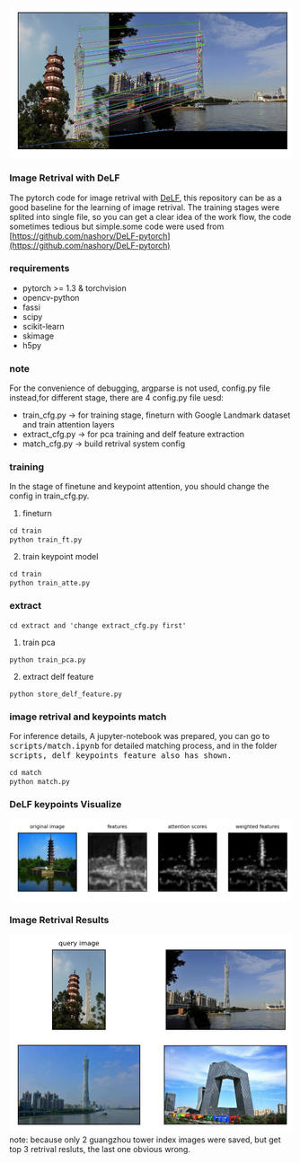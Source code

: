 ![image](https://github.com/chencheng1203/DeLF-pytorch/blob/master/results/RANSAC_match.png)

### Image Retrival with DeLF
The pytorch code for image retrival with [DeLF](https://arxiv.org/abs/1612.06321), this repository can be as a good baseline for the learning of image retrival. The training stages were splited into single file, so you can get a clear idea of the work flow, the code sometimes tedious but simple.some code were used from [https://github.com/nashory/DeLF-pytorch](https://github.com/nashory/DeLF-pytorch)

### requirements
- pytorch >= 1.3 & torchvision
- opencv-python
- fassi
- scipy
- scikit-learn
- skimage
- h5py


### note
For the convenience of debugging, argparse is not used, config.py file instead,for different stage, there are 4 config.py file uesd:
- train_cfg.py -> for training stage, fineturn with Google Landmark dataset and train attention layers
- extract_cfg.py -> for pca training and delf feature extraction
- match_cfg.py -> build retrival system config

### training
In the stage of finetune and keypoint attention, you should change the config in train_cfg.py. 
1. fineturn
```
cd train
python train_ft.py
```
2. train keypoint model
```
cd train
python train_atte.py
```

### extract
```
cd extract and 'change extract_cfg.py first'
```
1. train pca
```
python train_pca.py
```
2. extract delf feature
```
python store_delf_feature.py
```

### image retrival and keypoints match
For inference details, A jupyter-notebook was prepared, you can go to <kbd>scripts/match.ipynb</kbd> for detailed matching process, and in the folder <kbd>scripts</kdb>, delf keypoints feature also has shown.
```
cd match
python match.py
```

### DeLF keypoints Visualize
![image](https://github.com/chencheng1203/DeLF-pytorch/blob/master/results/attention_visualize.png)

### Image Retrival Results
![image](https://github.com/chencheng1203/DeLF-pytorch/blob/master/results/retrival_results.png)
note: because only 2 guangzhou tower index images were saved, but get top 3 retrival resluts, the last one obvious wrong.
